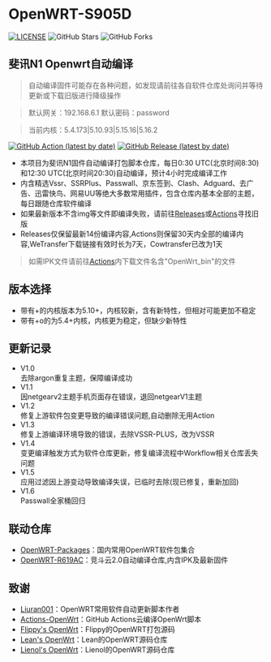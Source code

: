 # OpenWRT-S905D

[![LICENSE](https://img.shields.io/github/license/mashape/apistatus.svg?style=flat-square&label=LICENSE)](https://github.com/Aibx/OpenWRT-S905D/blob/master/LICENSE)
![GitHub Stars](https://img.shields.io/github/stars/Aibx/OpenWRT-S905D.svg?style=flat-square&label=Stars&logo=github)
![GitHub Forks](https://img.shields.io/github/forks/Aibx/OpenWRT-S905D.svg?style=flat-square&label=Forks&logo=github)

## 斐讯N1 Openwrt自动编译

> 自动编译固件可能存在各种问题，如发现请前往各自软件仓库处询问并等待更新或下载旧版进行降级操作

> 默认网关：192.168.6.1 默认密码：password

> 当前内核：5.4.173|5.10.93|5.15.16|5.16.2

[![GitHub Action (latest by date)](https://img.shields.io/github/workflow/status/Aibx/OpenWRT-S905D/Build%20OpenWRT%20for%20N1?style=for-the-badge&logo=appveyor&label=Build%20Status)](https://github.com/Aibx/OpenWRT-S905D/actions)
[![GitHub Release (latest by date)](https://img.shields.io/github/v/release/Aibx/OpenWRT-S905D?style=for-the-badge&label=Download)](https://github.com/Aibx/OpenWRT-S905D/releases/latest)
- 本项目为斐讯N1固件自动编译打包脚本仓库，每日0:30 UTC(北京时间8:30)和12:30 UTC(北京时间20:30)自动编译，预计4小时完成编译工作
- 内含精选Vssr、SSRPlus、Passwall、京东签到、Clash、Adguard、去广告、迅雷快鸟、网易UU等绝大多数常用插件，包含仓库内基本全部的主题，每日跟随仓库软件编译
- 如果最新版本不含img等文件即编译失败，请前往[Releases](https://github.com/Aibx/OpenWRT-S905D/releases)或[Actions](https://github.com/Aibx/OpenWRT-S905D/actions?query=workflow%3A%22Build+OpenWrt%22)寻找旧版
- Releases仅保留最新14份编译内容,Actions则保留30天内全部的编译内容,WeTransfer下载链接有效时长为7天，Cowtransfer已改为1天

> 如需IPK文件请前往[Actions](https://github.com/Aibx/OpenWRT-S905D/actions?query=workflow%3A%22Build+OpenWrt%22)内下载文件名含"OpenWrt_bin"的文件

## 版本选择
- 带有+的内核版本为5.10+，内核较新，含有新特性，但相对可能更加不稳定
- 带有+o的为5.4+内核，内核更为稳定，但缺少新特性

## 更新记录

- V1.0  
去除argon重复主题，保障编译成功  
- V1.1  
因netgearv2主题手机页面存在错误，退回netgearV1主题  
- V1.2  
修复上游软件包变更导致的编译错误问题,自动删除无用Action  
- V1.3  
修复上游编译环境导致的错误，去除VSSR-PLUS，改为VSSR  
- V1.4  
变更编译触发方式为软件仓库更新，修复编译流程中Workflow相关仓库丢失问题  
- V1.5  
应用过滤因上游变动导致编译失误，已临时去除(现已修复，重新加回)  
- V1.6  
Passwall全家桶回归  

## 联动仓库
- [OpenWRT-Packages](https://github.com/Aibx/OpenWRT-Packages)：国内常用OpenWRT软件包集合
- [OpenWRT-R619AC](https://github.com/Aibx/OpenWRT-R619AC)：竞斗云2.0自动编译仓库,内含IPK及最新固件

## 致谢
- [Liuran001](https://github.com/liuran001)：OpenWRT常用软件自动更新脚本作者
- [Actions-OpenWrt](https://github.com/P3TERX/Actions-OpenWrt)：GitHub Actions云编译OpenWrt脚本
- [Flippy's OpenWrt](https://github.com/unifreq/openwrt_packit)：Flippy的OpenWRT打包源码
- [Lean's OpenWrt](https://github.com/coolsnowwolf/lede)：Lean的OpenWRT源码仓库
- [Lienol's OpenWrt](https://github.com/Lienol/openwrt)：Lienol的OpenWRT源码仓库
